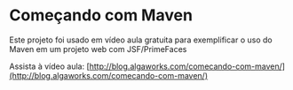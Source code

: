 # Começando com Maven

Este projeto foi usado em vídeo aula gratuita para exemplificar
o uso do Maven em um projeto web com JSF/PrimeFaces

Assista à vídeo aula: [http://blog.algaworks.com/comecando-com-maven/](http://blog.algaworks.com/comecando-com-maven/)
